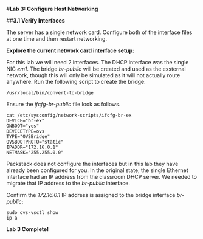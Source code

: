 #**Lab 3: Configure Host Networking**

##**3.1 Verify Interfaces**

The server has a single network card. Configure both of the interface files at one time and then restart networking.

**Explore the current network card interface setup:**

For this lab we will need 2 interfaces. The DHCP interface was the single NIC *em1*. The bridge *br-public* will be created and used as the exsternal network, though this will only be simulated as it will not actually route anywhere. Run the following script to create the bridge:

    /usr/local/bin/convert-to-bridge

Ensure the *ifcfg-br-public* file look as follows.  

    cat /etc/sysconfig/network-scripts/ifcfg-br-ex
    DEVICE="br-ex"
    ONBOOT="yes"
    DEVICETYPE=ovs
    TYPE="OVSBridge"
    OVSBOOTPROTO="static"
    IPADDR="172.16.0.1"
    NETMASK="255.255.0.0"

Packstack does not configure the interfaces but in this lab they have already been configured for you.  In the original state, the single Ethernet interface had an IP address from the classroom DHCP server.  We needed to migrate that IP address to the *br-public* interface.

Confirm the *172.16.0.1* IP address is assigned to the bridge interface *br-public*;

    sudo ovs-vsctl show
    ip a
    
**Lab 3 Complete!**

<!--BREAK-->

